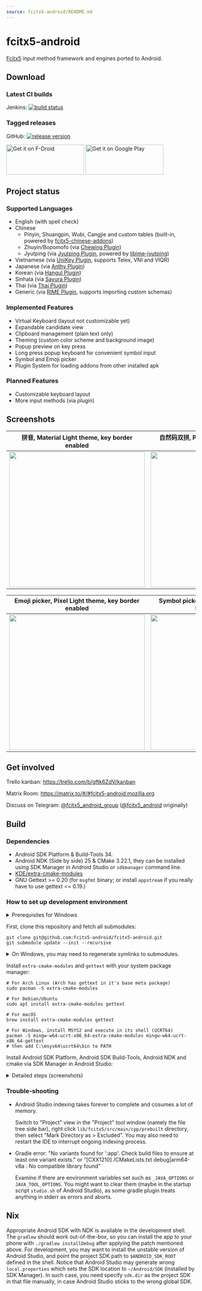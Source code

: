 ```yaml
---
source: fcitx5-android/README.md
---
```


# fcitx5-android

[Fcitx5](https://github.com/fcitx/fcitx5) input method framework and engines ported to Android.

## Download

### Latest CI builds

Jenkins: [![build status](https://img.shields.io/jenkins/build.svg?jobUrl=https://jenkins.fcitx-im.org/job/android/job/fcitx5-android/)](https://jenkins.fcitx-im.org/job/android/job/fcitx5-android/)

### Tagged releases

GitHub: [![release version](https://img.shields.io/github/v/release/fcitx5-android/fcitx5-android)](https://github.com/fcitx5-android/fcitx5-android/releases)

[<img src="https://fdroid.gitlab.io/artwork/badge/get-it-on.png" alt="Get it on F-Droid" width="207" height="80">](https://f-droid.org/packages/org.fcitx.fcitx5.android)
[<img alt="Get it on Google Play" src="https://play.google.com/intl/en_us/badges/static/images/badges/en_badge_web_generic.png" width="207" height="80">](https://play.google.com/store/apps/details?id=org.fcitx.fcitx5.android)

## Project status

### Supported Languages

- English (with spell check)
- Chinese
  - Pinyin, Shuangpin, Wubi, Cangjie and custom tables (built-in, powered by [fcitx5-chinese-addons](https://github.com/fcitx/fcitx5-chinese-addons))
  - Zhuyin/Bopomofo (via [Chewing Plugin](./plugin/chewing))
  - Jyutping (via [Jyutping Plugin](./plugin/jyutping/), powered by [libime-jyutping](https://github.com/fcitx/libime-jyutping))
- Vietnamese (via [UniKey Plugin](./plugin/unikey), supports Telex, VNI and VIQR)
- Japanese (via [Anthy Plugin](./plugin/anthy))
- Korean (via [Hangul Plugin](./plugin/hangul))
- Sinhala (via [Sayura Plugin](./plugin/sayura))
- Thai (via [Thai Plugin](./plugin/thai))
- Generic (via [RIME Plugin](./plugin/rime), supports importing custom schemas)

### Implemented Features

- Virtual Keyboard (layout not customizable yet)
- Expandable candidate view
- Clipboard management (plain text only)
- Theming (custom color scheme and background image)
- Popup preview on key press
- Long press popup keyboard for convenient symbol input
- Symbol and Emoji picker
- Plugin System for loading addons from other installed apk

### Planned Features

- Customizable keyboard layout
- More input methods (via plugin)

## Screenshots

|拼音, Material Light theme, key border enabled|自然码双拼, Pixel Dark theme, key border disabled|
|:-:|:-:|
|<img src="https://github.com/fcitx5-android/fcitx5-android/assets/13914967/bd429247-62d9-4c78-bab8-70ef3ce47588" width="360px">|<img src="https://github.com/fcitx5-android/fcitx5-android/assets/13914967/3ae969c1-7ed0-4f92-a5df-19dc8c90a8c3" width="360px">|

|Emoji picker, Pixel Light theme, key border enabled|Symbol picker, Material Dark theme, key border disabled|
|:-:|:-:|
|<img src="https://user-images.githubusercontent.com/13914967/202181845-6a5f6bb2-a877-468c-851a-fd7e66e64ed4.png" width="360px">|<img src="https://user-images.githubusercontent.com/13914967/202181861-dd253439-1d5e-4f5f-9535-934f28796a6b.png" width="360px">|

## Get involved

Trello kanban: https://trello.com/b/gftk6ZdV/kanban

Matrix Room: https://matrix.to/#/#fcitx5-android:mozilla.org

Discuss on Telegram: [@fcitx5_android_group](https://t.me/fcitx5_android_group) ([@fcitx5_android](https://t.me/fcitx5_android) originally)

## Build

### Dependencies

- Android SDK Platform & Build-Tools 34.
- Android NDK (Side by side) 25 & CMake 3.22.1, they can be installed using SDK Manager in Android Studio or `sdkmanager` command line.
- [KDE/extra-cmake-modules](https://github.com/KDE/extra-cmake-modules)
- GNU Gettext >= 0.20 (for `msgfmt` binary; or install `appstream` if you really have to use gettext <= 0.19.)

### How to set up development environment

<details>
<summary>Prerequisites for Windows</summary>

- Enable [Developer Mode](https://learn.microsoft.com/en-us/windows/apps/get-started/enable-your-device-for-development) so that symlinks can be created without administrator privilege.

- Enable symlink support for `git`:

    ```shell
    git config --global core.symlinks true
    ```

</details>

First, clone this repository and fetch all submodules:

```shell
git clone git@github.com:fcitx5-android/fcitx5-android.git
git submodule update --init --recursive
```

<details>
<summary>On Windows, you may need to regenerate symlinks to submodules.</summary>

Run in PowerShell:

```powershell
Remove-Item -Recurse app/src/main/assets/usr/share, plugin/hangul/src/main/assets/usr/share/libhangul, plugin/chewing/src/main/assets/usr/share/libchewing, plugin/jyutping/src/main/assets/usr/share/libime
```

Or Command Prompt:

```bat
RD /S /Q app\src\main\assets\usr\share plugin\hangul\src\main\assets\usr\share\libhangul plugin\chewing\src\main\assets\usr\share\libchewing plugin\jyutping\src\main\assets\usr\share\libime
```

Then let `git` regenerate symlinks:

```shell
git checkout -- .
```

</details>

Install `extra-cmake-modules` and `gettext` with your system package manager:

```shell
# For Arch Linux (Arch has gettext in it's base meta package)
sudo pacman -S extra-cmake-modules

# For Debian/Ubuntu
sudo apt install extra-cmake-modules gettext

# For macOS
brew install extra-cmake-modules gettext

# For Windows, install MSYS2 and execute in its shell (UCRT64)
pacman -S mingw-w64-ucrt-x86_64-extra-cmake-modules mingw-w64-ucrt-x86_64-gettext
# then add C:\msys64\ucrt64\bin to PATH
```

Install Android SDK Platform, Android SDK Build-Tools, Android NDK and cmake via SDK Manager in Android Studio:

<details>
<summary>Detailed steps (screenshots)</summary>

**Note:** These screenshots are for references and the versions in them may be out of date.
The current recommended versions are recorded in [Versions.kt](build-logic/convention/src/main/kotlin/Versions.kt) file.

![Open SDK Manager](https://user-images.githubusercontent.com/13914967/202184493-3ee1546b-0a83-4cc9-9e41-d20b0904a0cf.png)

![Install SDK Platform](https://user-images.githubusercontent.com/13914967/202184534-340a9e7c-7c42-49bd-9cf5-1ec9dcafcf32.png)

![Install SDK Build-Tools](https://user-images.githubusercontent.com/13914967/202185945-0c7a9f39-1fcc-4018-9c81-b3d2bf1c2d3f.png)

![Install NDK](https://user-images.githubusercontent.com/13914967/202185601-0cf877ea-e148-4b88-bd2f-70533189b3d4.png)

![Install CMake](https://user-images.githubusercontent.com/13914967/202184655-3c1ab47c-432f-4bd7-a508-92096482de50.png)

</details>

### Trouble-shooting

- Android Studio indexing takes forever to complete and cosumes a lot of memory.

    Switch to "Project" view in the "Project" tool window (namely the file tree side bar), right click `lib/fcitx5/src/main/cpp/prebuilt` directory, then select "Mark Directory as > Excluded". You may also need to restart the IDE to interrupt ongoing indexing process.

- Gradle error: "No variants found for ':app'. Check build files to ensure at least one variant exists." or "[CXX1210] <whatever>/CMakeLists.txt debug|arm64-v8a : No compatible library found"

    Examine if there are environment variables set such as `_JAVA_OPTIONS` or `JAVA_TOOL_OPTIONS`. You might want to clear them (maybe in the startup script `studio.sh` of Android Studio), as some gradle plugin treats anything in stderr as errors and aborts.

## Nix

Appropriate Android SDK with NDK is available in the development shell.  The `gradlew` should work out-of-the-box, so you can install the app to your phone with `./gradlew installDebug` after applying the patch mentioned above. For development, you may want to install the unstable version of Android Studio, and point the project SDK path to `$ANDROID_SDK_ROOT` defined in the shell. Notice that Android Studio may generate wrong `local.properties` which sets the SDK location to `~/Android/SDK` (installed by SDK Manager). In such case, you need specify `sdk.dir` as the project SDK in that file manually, in case Android Studio sticks to the wrong global SDK.

